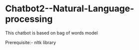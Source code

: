 # Chatbot2--Natural-Language-processing

This chatbot is based on bag of words model

Prerequisite:- nltk library
